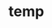 # temp











































































































































































































































































































